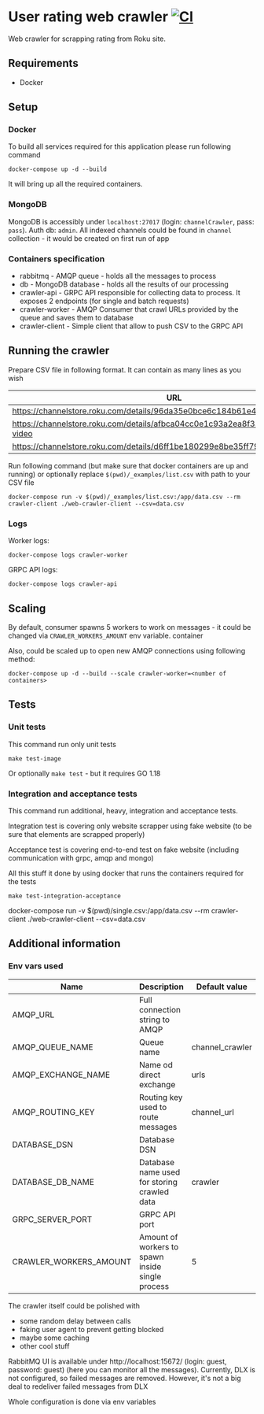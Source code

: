 # User rating web crawler [![CI](https://github.com/Kowol/user-rating-crawler/actions/workflows/main.yaml/badge.svg?branch=main)](https://github.com/Kowol/user-rating-crawler/actions/workflows/main.yaml)

Web crawler for scrapping rating from Roku site.

## Requirements

* Docker

## Setup

### Docker

To build all services required for this application please run following command

```shell
docker-compose up -d --build 
```

It will bring up all the required containers.

### MongoDB

MongoDB is accessibly under `localhost:27017` (login: `channelCrawler`, pass: `pass`). Auth db: `admin`. All indexed
channels could be found in `channel` collection - it would be created on first run of app

### Containers specification

* rabbitmq - AMQP queue - holds all the messages to process
* db - MongoDB database - holds all the results of our processing
* crawler-api - GRPC API responsible for collecting data to process. It exposes 2 endpoints (for single and batch
  requests)
* crawler-worker - AMQP Consumer that crawl URLs provided by the queue and saves them to database
* crawler-client - Simple client that allow to push CSV to the GRPC API

## Running the crawler

Prepare CSV file in following format. It can contain as many lines as you wish

| URL                                                                                 |
|-------------------------------------------------------------------------------------|
| https://channelstore.roku.com/details/96da35e0bce6c184b61e445cc6e62203/netflix      |
| https://channelstore.roku.com/details/afbca04cc0e1c93a2ea8f3382b56172c/prime-video  |
| https://channelstore.roku.com/details/d6ff1be180299e8be35ff79f5cc0628d/flickr  |

Run following command (but make sure that docker containers are up and running) or optionally
replace `$(pwd)/_examples/list.csv`
with path to your CSV file

```shell
docker-compose run -v $(pwd)/_examples/list.csv:/app/data.csv --rm crawler-client ./web-crawler-client --csv=data.csv
```

### Logs

Worker logs:

```shell
docker-compose logs crawler-worker
```

GRPC API logs:

```shell
docker-compose logs crawler-api
```

## Scaling

By default, consumer spawns 5 workers to work on messages - it could be changed via `CRAWLER_WORKERS_AMOUNT` env
variable. container

Also, could be scaled up to open new AMQP connections using following method:

```shell
docker-compose up -d --build --scale crawler-worker=<number of containers>
```

## Tests

### Unit tests

This command run only unit tests

```shell
make test-image
```

Or optionally `make test` - but it requires GO 1.18

### Integration and acceptance tests

This command run additional, heavy, integration and acceptance tests.

Integration test is covering only website scrapper using fake website (to be sure that elements are scrapped properly)

Acceptance test is covering end-to-end test on fake website (including communication with grpc, amqp and mongo)

All this stuff it done by using docker that runs the containers required for the tests

```shell
make test-integration-acceptance
```

docker-compose run -v $(pwd)/single.csv:/app/data.csv --rm crawler-client ./web-crawler-client --csv=data.csv

## Additional information

### Env vars used

| Name         | Description                                      | Default value   |
|--------------|--------------------------------------------------|-----------------|
| AMQP_URL | Full connection string to AMQP                   |                 |
| AMQP_QUEUE_NAME | Queue name                                       | channel_crawler |
| AMQP_EXCHANGE_NAME | Name od direct exchange                          | urls            |
| AMQP_ROUTING_KEY | Routing key used to route messages               | channel_url     |
| DATABASE_DSN | Database DSN                                     ||
| DATABASE_DB_NAME | Database name used for storing crawled data      | crawler         |
| GRPC_SERVER_PORT | GRPC API port                                    |                 |
| CRAWLER_WORKERS_AMOUNT | Amount of workers to spawn inside single process | 5               |

The crawler itself could be polished with

* some random delay between calls
* faking user agent to prevent getting blocked
* maybe some caching
* other cool stuff

RabbitMQ UI is available under http://localhost:15672/ (login: guest, password: guest) (here you can monitor all the
messages). Currently, DLX is not configured, so failed messages are removed. However, it's not a big deal to redeliver
failed messages from DLX

Whole configuration is done via env variables 
